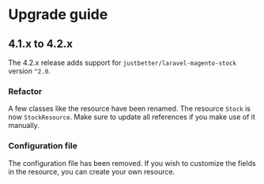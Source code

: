 # Upgrade guide

## 4.1.x to 4.2.x

The 4.2.x release adds support for `justbetter/laravel-magento-stock` version `^2.0`.

### Refactor

A few classes like the resource have been renamed. The resource `Stock` is now `StockResource`. Make sure to update all references if you make use of it manually.

### Configuration file

The configuration file has been removed. If you wish to customize the fields in the resource, you can create your own resource.
